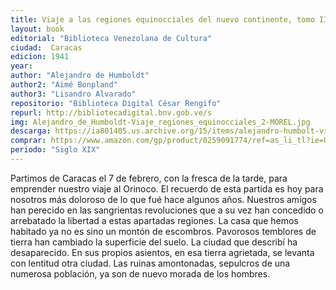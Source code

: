 ```yaml
---
title: Viaje a las regiones equinocciales del nuevo continente, tomo II
layout: book
editorial: "Biblioteca Venezolana de Cultura"
ciudad:  Caracas
edicion: 1941
year: 
author: "Alejandro de Humboldt"
author2: "Aimé Bonpland"
author3: "Lisandro Alvarado"
repositorio: "Biblioteca Digital César Rengifo"
repurl: http://bibliotecadigital.bnv.gob.ve/s
img: Alejandro_de_Humboldt-Viaje_regiones_equinocciales_2-MOREL.jpg
descarga: https://ia801405.us.archive.org/15/items/alejandro-humbolt-viaje-a-las-regiones-equinocciales-tomo-2/Alejandro_Humbolt_viaje_a_las_regiones_equinocciales_tomo_2.pdf
comprar: https://www.amazon.com/gp/product/0259091774/ref=as_li_tl?ie=UTF8&camp=1789&creative=9325&creativeASIN=0259091774&linkCode=as2&tag=morelcoop-20&linkId=d10b5938883e3facb1bf2fc781904693
periodo: "Siglo XIX"
---
```

 

Partimos de Caracas el 7 de febrero, con la fresca de la tarde, para emprender nuestro viaje al Orinoco. El recuerdo de esta partida es hoy para nosotros más doloroso de lo que fué hace algunos años. Nuestros amigos han perecido en las sangrientas revoluciones que a su vez han concedido o arrebatado la libertad a estas apartadas regiones. La casa que hemos habitado ya no es sino un montón de escombros. Pavorosos temblores de tierra han cambiado la superficie del suelo. La ciudad que describí ha desaparecido. En sus propios asientos, en esa tierra agrietada, se levanta con lentitud otra ciudad. Las ruinas amontonadas, sepulcros de una numerosa población, ya son de nuevo morada de los hombres.